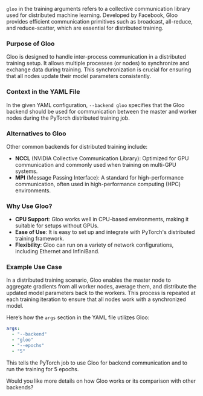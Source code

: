 `gloo` in the training arguments refers to a collective communication library used for distributed machine learning. Developed by Facebook, Gloo provides efficient communication primitives such as broadcast, all-reduce, and reduce-scatter, which are essential for distributed training.

### Purpose of Gloo
Gloo is designed to handle inter-process communication in a distributed training setup. It allows multiple processes (or nodes) to synchronize and exchange data during training. This synchronization is crucial for ensuring that all nodes update their model parameters consistently.

### Context in the YAML File
In the given YAML configuration, `--backend gloo` specifies that the Gloo backend should be used for communication between the master and worker nodes during the PyTorch distributed training job. 

### Alternatives to Gloo
Other common backends for distributed training include:
- **NCCL** (NVIDIA Collective Communication Library): Optimized for GPU communication and commonly used when training on multi-GPU systems.
- **MPI** (Message Passing Interface): A standard for high-performance communication, often used in high-performance computing (HPC) environments.

### Why Use Gloo?
- **CPU Support**: Gloo works well in CPU-based environments, making it suitable for setups without GPUs.
- **Ease of Use**: It is easy to set up and integrate with PyTorch's distributed training framework.
- **Flexibility**: Gloo can run on a variety of network configurations, including Ethernet and InfiniBand.

### Example Use Case
In a distributed training scenario, Gloo enables the master node to aggregate gradients from all worker nodes, average them, and distribute the updated model parameters back to the workers. This process is repeated at each training iteration to ensure that all nodes work with a synchronized model.

Here’s how the `args` section in the YAML file utilizes Gloo:
```yaml
args:
  - "--backend"
  - "gloo"
  - "--epochs"
  - "5"
```
This tells the PyTorch job to use Gloo for backend communication and to run the training for 5 epochs.

Would you like more details on how Gloo works or its comparison with other backends?